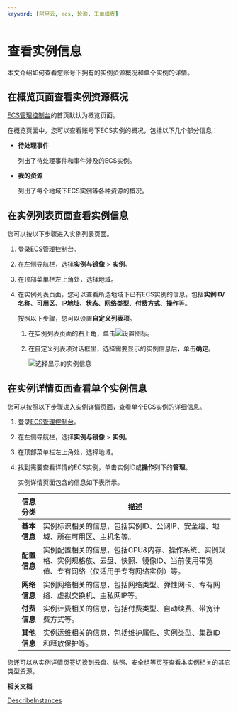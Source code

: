 ```yaml
---
keyword: [阿里云, ecs, 轮询, 工单填表]
---
```


# 查看实例信息

本文介绍如何查看您账号下拥有的实例资源概况和单个实例的详情。

## 在概览页面查看实例资源概况

[ECS管理控制台](https://ecs.console.aliyun.com/#/home)的首页默认为概览页面。

在概览页面中，您可以查看账号下ECS实例的概况，包括以下几个部分信息：

-   **待处理事件**

    列出了待处理事件和事件涉及的ECS实例。

-   **我的资源**

    列出了每个地域下ECS实例等各种资源的概况。


## 在实例列表页面查看实例信息

您可以按以下步骤进入实例列表页面。

1.  登录[ECS管理控制台](https://ecs.console.aliyun.com)。

2.  在左侧导航栏，选择**实例与镜像** \> **实例**。

3.  在顶部菜单栏左上角处，选择地域。

4.  在实例列表页面，您可以查看所选地域下已有ECS实例的信息，包括**实例ID/名称**、**可用区**、**IP地址**、**状态**、**网络类型**、**付费方式**、**操作**等。

    按照以下步骤，您可以设置**自定义列表项**。

    1.  在实例列表页面的右上角，单击![设置图标](https://static-aliyun-doc.oss-accelerate.aliyuncs.com/assets/img/zh-CN/9014359951/p129352.png)。

    2.  在自定义列表项对话框里，选择需要显示的实例信息后，单击**确定**。

        ![选择显示的实例信息](https://static-aliyun-doc.oss-accelerate.aliyuncs.com/assets/img/zh-CN/9014359951/p5368.png)


## 在实例详情页面查看单个实例信息

您可以按照以下步骤进入实例详情页面，查看单个ECS实例的详细信息。

1.  登录[ECS管理控制台](https://ecs.console.aliyun.com)。

2.  在左侧导航栏，选择**实例与镜像** \> **实例**。

3.  在顶部菜单栏左上角处，选择地域。

4.  找到需要查看详情的ECS实例，单击实例ID或**操作**列下的**管理**。

    实例详情页面包含的信息如下表所示。

    |信息分类|描述|
    |----|--|
    |**基本信息**|实例标识相关的信息，包括实例ID、公网IP、安全组、地域、所在可用区、主机名等。|
    |**配置信息**|实例配置相关的信息，包括CPU&内存、操作系统、实例规格、实例规格族、云盘、快照、镜像ID、当前使用带宽值、专有网络（仅适用于专有网络实例）等。|
    |**网络信息**|实例网络相关的信息，包括网络类型、弹性网卡、专有网络、虚拟交换机、主私网IP等。|
    |**付费信息**|实例计费相关的信息，包括付费类型、自动续费、带宽计费方式等。|
    |**其他信息**|实例运维相关的信息，包括维护属性、实例类型、集群ID和释放保护等。|


您还可以从实例详情页签切换到云盘、快照、安全组等页签查看本实例相关的其它类型资源。

**相关文档**  


[DescribeInstances](/intl.zh-CN/API参考/实例/DescribeInstances.md)

